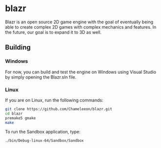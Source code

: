 # blazr

Blazr is an open source 2D game engine with the goal of eventually being able to create complex 2D games with complex mechanics and features. In the future, our goal is to expand it to 3D as well.

## Building
### Windows
For now, you can build and test the engine on Windows using Visual Studio by simply opening the Blazr.sln file.

### Linux
If you are on Linux, run the following commands:
```bash
git clone https://github.com/Chameleeon/blazr.git
cd blazr
premake5 gmake
make
```

To run the Sandbox application, type:
```bash
./bin/Debug-linux-64/Sandbox/Sandbox
```
